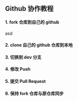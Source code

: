 ## Github 协作教程

#### 1. fork 仓库到自己的 github

asd

#### 2. clone 自己的 github 仓库到本地



#### 3. 切换到 dev 分支



#### 4. 修改 Push



#### 5. 提交 Pull Request



#### 6. 保持 fork 仓库与原仓库同步



